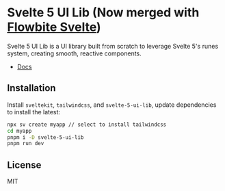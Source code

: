 # Svelte 5 UI Lib (Now merged with [Flowbite Svelte](https://flowbite-svelte.com/))


Svelte 5 UI Lib is a UI library built from scratch to leverage Svelte 5's runes system, creating smooth, reactive components.

- [Docs](https://svelte-5-ui-lib.codewithshin.com/)

## Installation

Install `sveltekit`, `tailwindcss`, and `svelte-5-ui-lib`, update dependencies to install the latest:

```sh
npx sv create myapp // select to install tailwindcss
cd myapp
pnpm i -D svelte-5-ui-lib
pnpm run dev
```

## License

MIT
